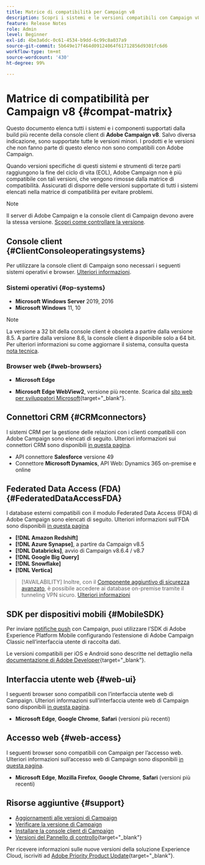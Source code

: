 ```yaml
---
title: Matrice di compatibilità per Campaign v8
description: Scopri i sistemi e le versioni compatibili con Campaign v8
feature: Release Notes
role: Admin
level: Beginner
exl-id: 4be3a6dc-0c61-4534-b9dd-6c99c8a037a9
source-git-commit: 5b649e17f464d09124064f61712856d9301fc6d6
workflow-type: tm+mt
source-wordcount: '430'
ht-degree: 99%

---
```


# Matrice di compatibilità per Campaign v8 {#compat-matrix}

Questo documento elenca tutti i sistemi e i componenti supportati dalla build più recente della console client di **Adobe Campaign v8**. Salvo diversa indicazione, sono supportate tutte le versioni minori. I prodotti e le versioni che non fanno parte di questo elenco non sono compatibili con Adobe Campaign.

Quando versioni specifiche di questi sistemi e strumenti di terze parti raggiungono la fine del ciclo di vita (EOL), Adobe Campaign non è più compatibile con tali versioni, che vengono rimosse dalla matrice di compatibilità. Assicurati di disporre delle versioni supportate di tutti i sistemi elencati nella matrice di compatibilità per evitare problemi.

>[!NOTE]
>
>Il server di Adobe Campaign e la console client di Campaign devono avere la stessa versione. [Scopri come controllare la versione](upgrades.md#version).

## Console client {#ClientConsoleoperatingsystems}

Per utilizzare la console client di Campaign sono necessari i seguenti sistemi operativi e browser. [Ulteriori informazioni](connect.md).

### Sistemi operativi {#op-systems}

* **Microsoft Windows Server** 2019, 2016
* **Microsoft Windows** 11, 10

>[!NOTE]
>La versione a 32 bit della console client è obsoleta a partire dalla versione 8.5. A partire dalla versione 8.6, la console client è disponibile solo a 64 bit. Per ulteriori informazioni su come aggiornare il sistema, consulta questa [nota tecnica](../../technotes/upgrades/console.md).

### Browser web {#web-browsers}

* **Microsoft Edge**

* **Microsoft Edge WebView2**, versione più recente. Scarica dal [sito web per sviluppatori Microsoft](http://www.adobe.com/go/acc-ms-webview2-runtime-download_it){target="_blank"}.

## Connettori CRM {#CRMconnectors}

I sistemi CRM per la gestione delle relazioni con i clienti compatibili con Adobe Campaign sono elencati di seguito. Ulteriori informazioni sui connettori CRM sono disponibili [in questa pagina](../connect/crm.md).

* API connettore **Salesforce** versione 49
* Connettore **Microsoft Dynamics**, API Web: Dynamics 365 on-premise e online

## Federated Data Access (FDA){#FederatedDataAccessFDA}

I database esterni compatibili con il modulo Federated Data Access (FDA) di Adobe Campaign sono elencati di seguito. Ulteriori informazioni sull’FDA sono disponibili [in questa pagina](../connect/fda.md)

* **[!DNL Amazon Redshift]**
* **[!DNL Azure Synapse]**, a partire da Campaign v8.5 
* **[!DNL Databricks]**, avvio di Campaign v8.6.4 / v8.7
* **[!DNL Google Big Query]**
* **[!DNL Snowflake]**
* **[!DNL Vertica]**


>[!AVAILABILITY]
>Inoltre, con il [Componente aggiuntivo di sicurezza avanzato](../config/enhanced-security.md#secure-vpn-tunneling), è possibile accedere ai database on-premise tramite il tunneling VPN sicuro. [Ulteriori informazioni](../config/enhanced-security.md#vpn-callouts)

## SDK per dispositivi mobili {#MobileSDK}

Per inviare [notifiche push](../send/push.md) con Campaign, puoi utilizzare l’SDK di Adobe Experience Platform Mobile configurando l’estensione di Adobe Campaign Classic nell’interfaccia utente di raccolta dati.

Le versioni compatibili per iOS e Android sono descritte nel dettaglio nella [documentazione di Adobe Developer](https://developer.adobe.com/client-sdks/home/){target="_blank"}.

## Interfaccia utente web {#web-ui}

I seguenti browser sono compatibili con l’interfaccia utente web di Campaign. Ulteriori informazioni sull’interfaccia utente web di Campaign sono disponibili [in questa pagina](campaign-ui.md#ac-web-ui).

* **Microsoft Edge**, **Google Chrome**, **Safari** (versioni più recenti)

## Accesso web {#web-access}

I seguenti browser sono compatibili con Campaign per l’accesso web. Ulteriori informazioni sull’accesso web di Campaign sono disponibili [in questa pagina](connect.md#web-access).

* **Microsoft Edge**, **Mozilla Firefox**, **Google Chrome**, **Safari** (versioni più recenti)

## Risorse aggiuntive {#support}

* [Aggiornamenti alle versioni di Campaign](upgrades.md)
* [Verificare la versione di Campaign](upgrades.md#version)
* [Installare la console client di Campaign](connect.md)
* [Versioni del Pannello di controllo](https://experienceleague.adobe.com/docs/control-panel/using/release-notes.html?lang=it){target="_blank"}

Per ricevere informazioni sulle nuove versioni della soluzione Experience Cloud, iscriviti ad [Adobe Priority Product Update](https://www.adobe.com/it/subscription/priority-product-update.html){target="_blank"}.